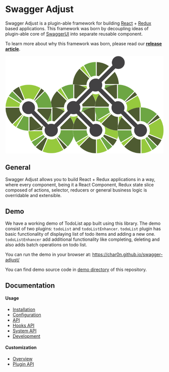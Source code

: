 # Swagger Adjust

Swagger Adjust is a plugin-able framework for building [React](https://reactjs.org/) + [Redux](https://redux.js.org/) based applications.
This framework was born by decoupling ideas of plugin-able core of [SwaggerUI](https://github.com/swagger-api/swagger-ui) into 
separate reusable component.

To learn more about why this framework was born, please read our **[release article](https://vladimirgorej.com/blog/how-swagger-adjust-can-help-you-build-extensible-react-redux-apps/)**. 

<p align="center">
  <img alt="Logo borrowed from: https://www.reprezen.com/blog/pluggable-extensions-to-the-openapi-specification-language" src="https://raw.githubusercontent.com/char0n/swagger-adjust/main/logo.png">
</p>

## General

Swagger Adjust allows you to build React + Redux applications in a way, where every component, being
it a React Component, Redux state slice composed of actions, selector, reducers or general business
logic is overridable and extensible. 

## Demo

We have a working demo of TodoList app built using this library. The demo consist of two
plugins: `todoList` and `todoListEnhancer`. `todoList` plugin has basic functionality 
of displaying list of todo items and adding a new one. `todoListEnhancer` add additional
functionality like completing, deleting and also adds batch operations on todo list.

You can run the demo in your browser at: https://char0n.github.io/swagger-adjust/

You can find demo source code in [demo directory](https://github.com/char0n/swagger-adjust/tree/main/demo/src) of this repository.

## Documentation

#### Usage

- [Installation](docs/usage/installation.md)
- [Configuration](docs/usage/configuration.md)
- [API](docs/usage/api.md)
- [Hooks API](docs/usage/hooks-api.md)
- [System API](docs/usage/system-api.md)
- [Development](docs/usage/development.md)

#### Customization

- [Overview](docs/customization/overview.md)
- [Plugin API](docs/customization/plugin-api.md)
